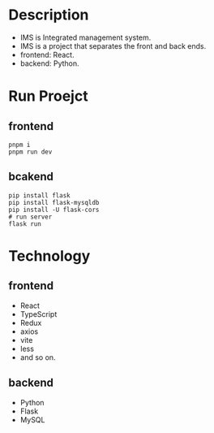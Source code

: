 # Description
- IMS is Integrated management system.
- IMS is a project that separates the front and back ends.
- frontend: React.
- backend: Python.

# Run Proejct
## frontend
```
pnpm i
pnpm run dev
```
## bcakend
```
pip install flask
pip install flask-mysqldb
pip install -U flask-cors
# run server
flask run
```

# Technology
## frontend
- React
- TypeScript
- Redux
- axios
- vite
- less
- and so on.

## backend
- Python
- Flask
- MySQL
